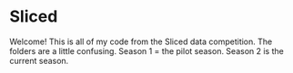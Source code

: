 # Sliced
 
Welcome! This is all of my code from the Sliced data competition. 
The folders are a little confusing. Season 1 = the pilot season. Season 2 is the current season.

